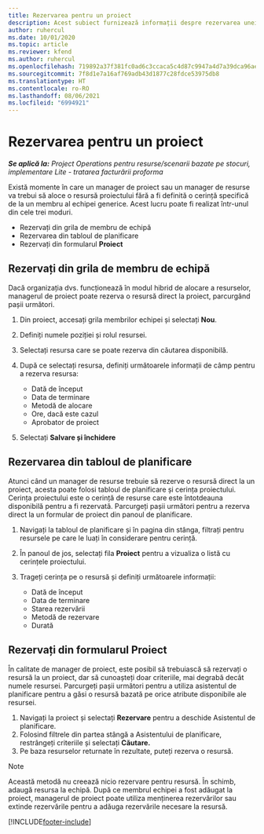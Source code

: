 ```yaml
---
title: Rezervarea pentru un proiect
description: Acest subiect furnizează informații despre rezervarea unei resurse la un proiect.
author: ruhercul
ms.date: 10/01/2020
ms.topic: article
ms.reviewer: kfend
ms.author: ruhercul
ms.openlocfilehash: 719892a37f381fc0ad6c3ccaca5c4d87c9947a4d7a39dca96aef464d04a71af0
ms.sourcegitcommit: 7f8d1e7a16af769adb43d1877c28fdce53975db8
ms.translationtype: HT
ms.contentlocale: ro-RO
ms.lasthandoff: 08/06/2021
ms.locfileid: "6994921"
---
```

# <a name="book-to-a-project"></a>Rezervarea pentru un proiect

_**Se aplică la:** Project Operations pentru resurse/scenarii bazate pe stocuri, implementare Lite - tratarea facturării proforma_

Există momente în care un manager de proiect sau un manager de resurse va trebui să aloce o resursă proiectului fără a fi definită o cerință specifică de la un membru al echipei generice. Acest lucru poate fi realizat într-unul din cele trei moduri.

- Rezervați din grila de membru de echipă
- Rezervarea din tabloul de planificare
- Rezervați din formularul **Proiect**

## <a name="book-from-the-team-member-grid"></a>Rezervați din grila de membru de echipă

Dacă organizația dvs. funcționează în modul hibrid de alocare a resurselor, managerul de proiect poate rezerva o resursă direct la proiect, parcurgând pașii următori.

1. Din proiect, accesați grila membrilor echipei și selectați **Nou**.
2. Definiți numele poziției și rolul resursei.
3. Selectați resursa care se poate rezerva din căutarea disponibilă.
4. După ce selectați resursa, definiți următoarele informații de câmp pentru a rezerva resursa:

    - Dată de început
    - Data de terminare
    - Metodă de alocare
    - Ore, dacă este cazul
    - Aprobator de proiect

6. Selectați **Salvare și închidere**

## <a name="book-from-the-schedule-board"></a>Rezervarea din tabloul de planificare

Atunci când un manager de resurse trebuie să rezerve o resursă direct la un proiect, acesta poate folosi tabloul de planificare și cerința proiectului. Cerința proiectului este o cerință de resurse care este întotdeauna disponibilă pentru a fi rezervată. Parcurgeți pașii următori pentru a rezerva direct la un formular de proiect din panoul de planificare.

1. Navigați la tabloul de planificare și în pagina din stânga, filtrați pentru resursele pe care le luați în considerare pentru cerință.
2. În panoul de jos, selectați fila **Proiect** pentru a vizualiza o listă cu cerințele proiectului.
3. Trageți cerința pe o resursă și definiți următoarele informații:

    - Dată de început
    - Data de terminare
    - Starea rezervării
    - Metodă de rezervare
    - Durată

## <a name="book-from-the-project-form"></a>Rezervați din formularul Proiect

În calitate de manager de proiect, este posibil să trebuiască să rezervați o resursă la un proiect, dar să cunoașteți doar criteriile, mai degrabă decât numele resursei. Parcurgeți pașii următori pentru a utiliza asistentul de planificare pentru a găsi o resursă bazată pe orice atribute disponibile ale resursei. 

1. Navigați la proiect și selectați **Rezervare** pentru a deschide Asistentul de planificare.
2. Folosind filtrele din partea stângă a Asistentului de planificare, restrângeți criteriile și selectați **Căutare.**
3. Pe baza resurselor returnate în rezultate, puteți rezerva o resursă.

> [!NOTE]
> Această metodă nu creează nicio rezervare pentru resursă. În schimb, adaugă resursa la echipă. După ce membrul echipei a fost adăugat la proiect, managerul de proiect poate utiliza menținerea rezervărilor sau extinde rezervările pentru a adăuga rezervările necesare la resursă.


[!INCLUDE[footer-include](../includes/footer-banner.md)]